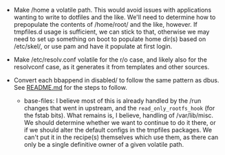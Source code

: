 - Make /home a volatile path.  This would avoid issues with applications
  wanting to write to dotfiles and the like.  We'll need to determine how to
  prepopulate the contents of /home/root/ and the like, however.  If tmpfiles.d
  usage is sufficient, we can stick to that, otherwise we may need to set up
  something on boot to populate home dir(s) based on /etc/skel/, or use pam
  and have it populate at first login.

- Make /etc/resolv.conf volatile for the r/o case, and likely also for the
  resolvconf case, as it generates it from templates and other sources.

- Convert each bbappend in disabled/ to follow the same pattern as dbus.
  See [README.md](README.md) for the steps to follow.

  - base-files:
  I believe most of this is already handled by the /run changes that went in
  upstream, and the `read_only_rootfs_hook` (for the fstab bits). What remains
  is, I believe, handling of /var/lib/misc. We should determine whether we
  want to continue to do it there, or if we should alter the default configs
  in the tmpfiles packages. We can't put it in the recipe(s) themselves which
  use them, as there can only be a single definitive owner of a given volatile
  path.
